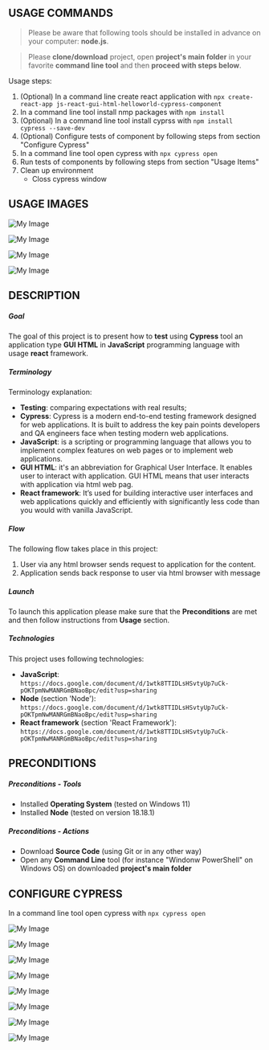 USAGE COMMANDS
--------------

> Please be aware that following tools should be installed in advance on your computer: **node.js**. 

> Please **clone/download** project, open **project's main folder** in your favorite **command line tool** and then **proceed with steps below**. 

Usage steps:
1. (Optional) In a command line create react application with `npx create-react-app js-react-gui-html-helloworld-cypress-component`
1. In a command line tool install nmp packages with `npm install`
1. (Optional) In a command line tool install cyprss with `npm install cypress --save-dev`
1. (Optional) Configure tests of component by following steps from section "Configure Cypress"
1. In a command line tool open cypress with `npx cypress open`
1. Run tests of components by following steps from section "Usage Items"
1. Clean up environment 
     * Closs cypress window


USAGE IMAGES
------------

![My Image](readme-images/image-01.png)

![My Image](readme-images/image-01.png)

![My Image](readme-images/image-01.png)

![My Image](readme-images/image-01.png)


DESCRIPTION
-----------

##### Goal
The goal of this project is to present how to **test** using **Cypress** tool an application type **GUI HTML** in **JavaScript** programming language with usage **react** framework.

##### Terminology
Terminology explanation:
* **Testing**: comparing expectations with real results;
* **Cypress**: Cypress is a modern end-to-end testing framework designed for web applications. It is built to address the key pain points developers and QA engineers face when testing modern web applications.
* **JavaScript**: is a scripting or programming language that allows you to implement complex features on web pages or to implement web applications.
* **GUI HTML**: it's an abbreviation for Graphical User Interface. It enables user to interact with application. GUI HTML means that user interacts with application via html web pag.
* **React framework**: It’s used for building interactive user interfaces and web applications quickly and efficiently with significantly less code than you would with vanilla JavaScript.

##### Flow
The following flow takes place in this project:
1. User via any html browser sends request to application for the content.
1. Application sends back response to user via html browser with message

##### Launch
To launch this application please make sure that the **Preconditions** are met and then follow instructions from **Usage** section.

##### Technologies
This project uses following technologies:
* **JavaScript**: `https://docs.google.com/document/d/1wtk8TTIDLsHSvtyUp7uCk-pOKTpmNwMANRGmBNaoBpc/edit?usp=sharing`
* **Node** (section 'Node'): `https://docs.google.com/document/d/1wtk8TTIDLsHSvtyUp7uCk-pOKTpmNwMANRGmBNaoBpc/edit?usp=sharing`
* **React framework** (section 'React Framework'): `https://docs.google.com/document/d/1wtk8TTIDLsHSvtyUp7uCk-pOKTpmNwMANRGmBNaoBpc/edit?usp=sharing`


PRECONDITIONS
-------------

##### Preconditions - Tools
* Installed **Operating System** (tested on Windows 11)
* Installed **Node** (tested on version 18.18.1)

##### Preconditions - Actions
* Download **Source Code** (using Git or in any other way) 
* Open any **Command Line** tool (for instance "Windonw PowerShell" on Windows OS) on downloaded **project's main folder**


CONFIGURE CYPRESS
-----------------

In a command line tool open cypress with `npx cypress open`

![My Image](readme-images/cypress-01.png)

![My Image](readme-images/cypress-02.png)

![My Image](readme-images/cypress-03.png)

![My Image](readme-images/cypress-04.png)

![My Image](readme-images/cypress-05.png)

![My Image](readme-images/cypress-06.png)

![My Image](readme-images/cypress-07.png)

![My Image](readme-images/cypress-08.png)